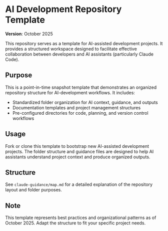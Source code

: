 # AI Development Repository Template

**Version**: October 2025

This repository serves as a template for AI-assisted development projects. It provides a structured workspace designed to facilitate effective collaboration between developers and AI assistants (particularly Claude Code).

## Purpose

This is a point-in-time snapshot template that demonstrates an organized repository structure for AI-development workflows. It includes:

- Standardized folder organization for AI context, guidance, and outputs
- Documentation templates and project management structures
- Pre-configured directories for code, planning, and version control workflows

## Usage

Fork or clone this template to bootstrap new AI-assisted development projects. The folder structure and guidance files are designed to help AI assistants understand project context and produce organized outputs.

## Structure

See `claude-guidance/map.md` for a detailed explanation of the repository layout and folder purposes.

## Note

This template represents best practices and organizational patterns as of October 2025. Adapt the structure to fit your specific project needs.
